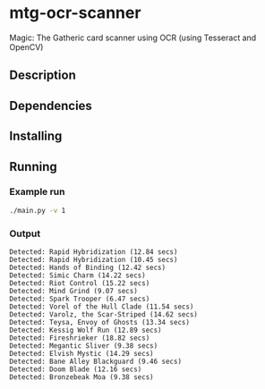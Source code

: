 # mtg-ocr-scanner

Magic: The Gatheric card scanner using OCR (using Tesseract and OpenCV)

## Description

## Dependencies

## Installing 

## Running

### Example run

```bash
./main.py -v 1
```

### Output

```
Detected: Rapid Hybridization (12.84 secs)
Detected: Rapid Hybridization (10.45 secs)
Detected: Hands of Binding (12.42 secs)
Detected: Simic Charm (14.22 secs)
Detected: Riot Control (15.22 secs)
Detected: Mind Grind (9.07 secs)
Detected: Spark Trooper (6.47 secs)
Detected: Vorel of the Hull Clade (11.54 secs)
Detected: Varolz, the Scar-Striped (14.62 secs)
Detected: Teysa, Envoy of Ghosts (13.34 secs)
Detected: Kessig Wolf Run (12.89 secs)
Detected: Fireshrieker (18.82 secs)
Detected: Megantic Sliver (9.38 secs)
Detected: Elvish Mystic (14.29 secs)
Detected: Bane Alley Blackguard (9.46 secs)
Detected: Doom Blade (12.16 secs)
Detected: Bronzebeak Moa (9.38 secs)
```


